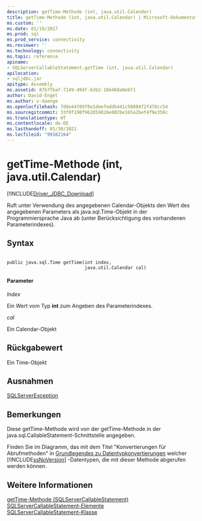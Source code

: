 ```yaml
---
description: getTime-Methode (int, java.util.Calendar)
title: getTime-Methode (int, java.util.Calendar) | Microsoft-Dokumentation
ms.custom: ''
ms.date: 01/19/2017
ms.prod: sql
ms.prod_service: connectivity
ms.reviewer: ''
ms.technology: connectivity
ms.topic: reference
apiname:
- SQLServerCallableStatement.getTime (int, java.util.Calendar)
apilocation:
- sqljdbc.jar
apitype: Assembly
ms.assetid: 87b7fbaf-7149-494f-b3b2-16b468a8ebf1
author: David-Engel
ms.author: v-daenge
ms.openlocfilehash: 7d0e44f09f0e1deefeddb441c50884f2f470cc54
ms.sourcegitcommit: 33f0f190f962059826e002be165a2bef4f9e350c
ms.translationtype: HT
ms.contentlocale: de-DE
ms.lasthandoff: 01/30/2021
ms.locfileid: "99162164"
---
```

# <a name="gettime-method-int-javautilcalendar"></a>getTime-Methode (int, java.util.Calendar)
[!INCLUDE[Driver_JDBC_Download](../../../includes/driver_jdbc_download.md)]

  Ruft unter Verwendung des angegebenen Calendar-Objekts den Wert des angegebenen Parameters als java.sql.Time-Objekt in der Programmiersprache Java ab (unter Berücksichtigung des vorhandenen Parameterindexes).  
  
## <a name="syntax"></a>Syntax  
  
```  
  
public java.sql.Time getTime(int index,  
                             java.util.Calendar cal)  
```  
  
#### <a name="parameters"></a>Parameter  
 *Index*  
  
 Ein Wert vom Typ **int** zum Angeben des Parameterindexes.  
  
 *cal*  
  
 Ein Calendar-Objekt  
  
## <a name="return-value"></a>Rückgabewert  
 Ein Time-Objekt  
  
## <a name="exceptions"></a>Ausnahmen  
 [SQLServerException](../../../connect/jdbc/reference/sqlserverexception-class.md)  
  
## <a name="remarks"></a>Bemerkungen  
 Diese getTime-Methode wird von der getTime-Methode in der java.sql.CallableStatement-Schnittstelle angegeben.  
  
 Finden Sie im Diagramm, das mit dem Titel "Konvertierungen für Abrufmethoden" in [Grundlegendes zu Datentypkonvertierungen](../../../connect/jdbc/understanding-data-type-conversions.md) welcher [!INCLUDE[ssNoVersion](../../../includes/ssnoversion-md.md)] -Datentypen, die mit dieser Methode abgerufen werden können.  
  
## <a name="see-also"></a>Weitere Informationen  
 [getTime-Methode &#40;SQLServerCallableStatement&#41;](../../../connect/jdbc/reference/gettime-method-sqlservercallablestatement.md)   
 [SQLServerCallableStatement-Elemente](../../../connect/jdbc/reference/sqlservercallablestatement-members.md)   
 [SQLServerCallableStatement-Klasse](../../../connect/jdbc/reference/sqlservercallablestatement-class.md)  
  
  
